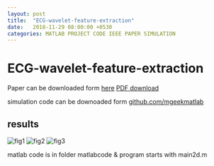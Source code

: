 ```yaml
---
layout: post
title:  "ECG-wavelet-feature-extraction"
date:   2018-11-29 08:00:00 +0530
categories: MATLAB PROJECT CODE IEEE PAPER SIMULATION
---
```

# ECG-wavelet-feature-extraction

Paper can be downloaded form [here](http://ieeexplore.ieee.org/document/4052801/)
[PDF download](https://www.ijser.org/researchpaper/ECG-Signal-Analysis-Using-Wavelet-Transform.pdf)

simulation code can be downoaded form [github.com/mgeekmatlab](https://github.com/mgeekmatlab)

## results 

![fig1](https://raw.githubusercontent.com/mgeekmatlab/ECG-wavelet-feature-extraction/master/ecgresult%20-%20Copy.jpg)
![fig2](https://raw.githubusercontent.com/mgeekmatlab/ECG-wavelet-feature-extraction/master/ecgresult%20-%20Copy%20(2).jpg)
![fig3](https://raw.githubusercontent.com/mgeekmatlab/ECG-wavelet-feature-extraction/master/ecgresult%20-%20Copy%20(3).jpg)


matlab code is in folder matlabcode
& program starts with main2d.m
